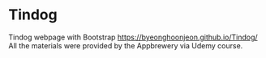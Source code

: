 # Tindog
Tindog webpage with Bootstrap
https://byeonghoonjeon.github.io/Tindog/
All the materials were provided by the Appbrewery via Udemy course.
